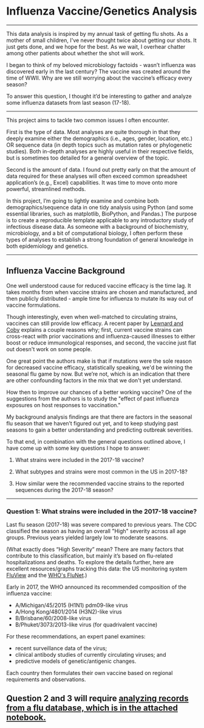 # Influenza Vaccine/Genetics Analysis 

---

This data analysis is inspired by my annual task of getting flu shots. As a mother of small children, I've never thought twice about getting our shots. It just gets done, and we hope for the best. As we wait, I overhear chatter among other patients about whether the shot will work.

I began to think of my beloved microbiology factoids  - wasn’t influenza was discovered early in the last century? The vaccine was created around the time of WWII. Why are we still worrying about the vaccine’s efficacy every season?

To answer this question, I thought it’d be interesting to gather and analyze some influenza datasets from last season (17-18). 

---

This project aims to tackle two common issues I often encounter. 

First is the type of data. Most analyses are quite thorough in that they deeply examine either the demographics (i.e., ages, gender, location, etc.) OR sequence data (in depth topics such as mutation rates or phylogenetic studies). Both in-depth analyses are highly useful in their respective fields, but is sometimes too detailed for a general overview of the topic. 

Second is the amount of data. I found out pretty early on that the amount of data required for these analyses will often exceed common spreadsheet application’s (e.g., Excel) capabilities. It was time to move onto more powerful, streamlined methods. 

In this project, I’m going to lightly examine and combine both demographics/sequence data in one tidy analysis using Python (and some essential libraries, such as matplotlib, BioPython, and Pandas.) The purpose is to create a reproducible template applicable to any introductory study of infectious disease data. As someone with a background of biochemistry, microbiology, and a bit of computational biology, I often perform these types of analyses to establish a strong foundation of general knowledge in both epidemiology and genetics. 

---

## Influenza Vaccine Background

One well understood cause for reduced vaccine efficacy is the time lag. It takes months from when vaccine strains are chosen and manufactured, and then publicly distributed - ample time for influenza to mutate its way out of vaccine formulations. 

Though interestingly, even when well-matched to circulating strains, vaccines can still provide low efficacy. A recent paper by [Lewnard and Coby](https://www.ncbi.nlm.nih.gov/pmc/articles/PMC6027411/) explains a couple reasons why; first, current vaccine strains can cross-react with prior vaccinations and influenza-caused illnesses to either boost or reduce immunological responses, and second, the vaccine just flat out doesn't work on some people. 

One great point the authors make is that if mutations were the sole reason for decreased vaccine efficacy, statistically speaking, we'd be winning the seasonal flu game by now. But we’re not, which is an indication that there are other confounding factors in the mix that we don't yet understand. 

How then to improve our chances of a better working vaccine? One of the suggestions from the authors is to study the "effect of past influenza exposures on host responses to vaccination."

My background analysis findings are that there are factors in the seasonal flu season that we haven’t figured out yet, and to keep studying past seasons to gain a better understanding and predicting outbreak severities. 

To that end, in combination with the general questions outlined above, I have come up with some key questions I hope to answer:

1. What strains were included in the 2017-18 vaccine?

2. What subtypes and strains were most common in the US in 2017-18?

3. How similar were the recommended vaccine strains to the reported sequences during the 2017-18 season?

---

### Question 1: What strains were included in the 2017-18 vaccine?

Last flu season (2017-18) was severe compared to previous years. The CDC classified the season as having an overall "High" severity across all age groups. Previous years yielded largely low to moderate seasons.

(What exactly does “High Severity” mean? There are many factors that contribute to this classification, but mainly it’s based on flu-related hospitalizations and deaths. To explore the details further, here are excellent resources/graphs tracking this data: the US monitoring system [FluView](https://gis.cdc.gov/grasp/fluview/fluportaldashboard.html) and the [WHO's FluNet](https://www.who.int/influenza/resources/charts/en/).)

Early in 2017, the WHO announced its recommended composition of the influenza vaccine:

* A/Michigan/45/2015 (H1N1) pdm09-like virus
* A/Hong Kong/4801/2014 (H3N2)-like virus
* B/Brisbane/60/2008-like virus
* B/Phuket/3073/2013-like virus (for quadrivalent vaccine)

For these recommendations, an expert panel examines:
* recent surveillance data of the virus; 
* clinical antibody studies of currently circulating viruses; and 
* predictive models of genetic/antigenic changes.

Each country then formulates their own vaccine based on regional requirements and observations.

## Question 2 and 3 will require [analyzing records from a flu database, which is in the attached notebook.](https://github.com/Adrianapip/Influenza_Vaccine/blob/master/Influenza_1204.ipynb)
